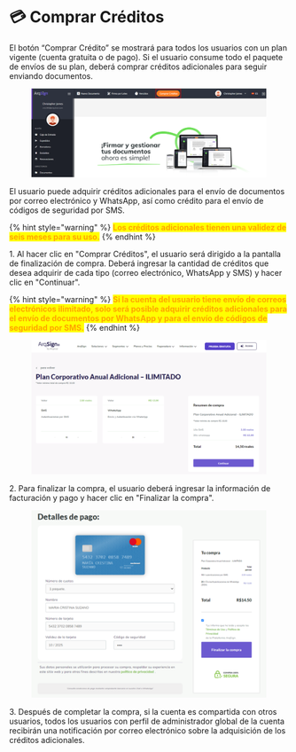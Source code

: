 # 💳 Comprar Créditos

El botón “Comprar Crédito” se mostrará para todos los usuarios con un plan vigente (cuenta gratuita o de pago). Si el usuario consume todo el paquete de envíos de su plan, deberá comprar créditos adicionales para seguir enviando documentos.

<figure><img src="../.gitbook/assets/image (581).png" alt=""><figcaption></figcaption></figure>

El usuario puede adquirir créditos adicionales para el envío de documentos por correo electrónico y WhatsApp, así como crédito para el envío de códigos de seguridad por SMS.&#x20;

{% hint style="warning" %}
<mark style="color:orange;">**Los créditos adicionales tienen una validez de seis meses para su uso.**</mark>
{% endhint %}

1\. Al hacer clic en "Comprar Créditos", el usuario será dirigido a la pantalla de finalización de compra. Deberá ingresar la cantidad de créditos que desea adquirir de cada tipo (correo electrónico, WhatsApp y SMS) y hacer clic en "Continuar".

{% hint style="warning" %}
<mark style="color:orange;">**Si la cuenta del usuario tiene envío de correos electrónicos ilimitado, solo será posible adquirir créditos adicionales para el envío de documentos por WhatsApp y para el envío de códigos de seguridad por SMS.**</mark> &#x20;
{% endhint %}

<figure><img src="../.gitbook/assets/image (582).png" alt=""><figcaption></figcaption></figure>

2\. Para finalizar la compra, el usuario deberá ingresar la información de facturación y pago y hacer clic en "Finalizar la compra".

<figure><img src="../.gitbook/assets/image (583).png" alt=""><figcaption></figcaption></figure>

3\. Después de completar la compra, si la cuenta es compartida con otros usuarios, todos los usuarios con perfil de administrador global de la cuenta recibirán una notificación por correo electrónico sobre la adquisición de los créditos adicionales.
